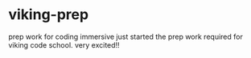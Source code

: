 # viking-prep
prep work for coding immersive
just started the prep work required for viking code school. 
very excited!!
